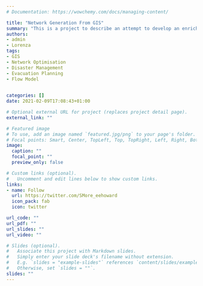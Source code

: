 ```yaml
---
# Documentation: https://wowchemy.com/docs/managing-content/

title: "Network Generation From GIS"
summary: "This is a project to describe an attempt to develop an enriched pedestrain network. The project deals with development of methods to extract from an enrriched GIS data a detailed netwrok description together with attributes of the area under consideration."
authors: 
- admin
- Lorenza
tags: 
- GIS
- Network Optimisation
- Disaster Management
- Evacuation Planning
- Flow Model

  
categories: []
date: 2021-02-09T17:08:43+01:00

# Optional external URL for project (replaces project detail page).
external_link: ""

# Featured image
# To use, add an image named `featured.jpg/png` to your page's folder.
# Focal points: Smart, Center, TopLeft, Top, TopRight, Left, Right, BottomLeft, Bottom, BottomRight.
image:
  caption: ""
  focal_point: ""
  preview_only: false

# Custom links (optional).
#   Uncomment and edit lines below to show custom links.
links:
- name: Follow
  url: https://twitter.com/SMore_eehoward
  icon_pack: fab
  icon: twitter

url_code: ""
url_pdf: ""
url_slides: ""
url_video: ""

# Slides (optional).
#   Associate this project with Markdown slides.
#   Simply enter your slide deck's filename without extension.
#   E.g. `slides = "example-slides"` references `content/slides/example-slides.md`.
#   Otherwise, set `slides = ""`.
slides: ""
---
```

